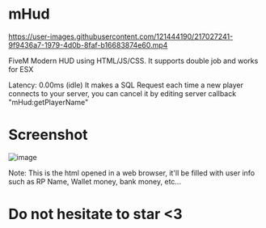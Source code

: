 # mHud


https://user-images.githubusercontent.com/121444190/217027241-9f9436a7-1979-4d0b-8faf-b16683874e60.mp4



FiveM Modern HUD using HTML/JS/CSS.
It supports double job and works for ESX

Latency: 0.00ms (idle)
It makes a SQL Request each time a new player connects to your server, you can cancel it by editing server callback "mHud:getPlayerName"

# Screenshot
![image](https://user-images.githubusercontent.com/121444190/216988910-104aeee3-d816-4255-bf6a-e3c3e9130f46.png)

Note: This is the html opened in a web browser, it'll be filled with user info such as RP Name, Wallet money, bank money, etc...


# Do not hesitate to star <3
